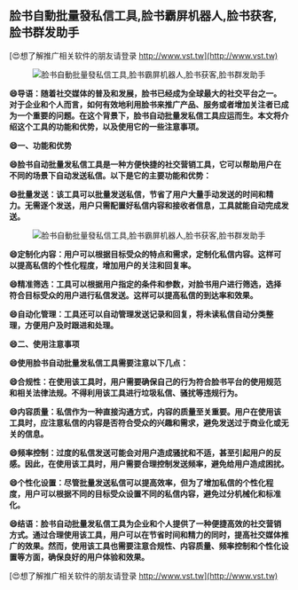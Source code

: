 ## **脸书自動批量發私信工具,脸书霸屏机器人,脸书获客,脸书群发助手**

[😍想了解推广相关软件的朋友请登录 http://www.vst.tw](http://www.vst.tw)

 <center><img src="https://vst.tw/MP4/tuiguang/png/7.png" alt="脸书自動批量發私信工具,脸书霸屏机器人,脸书获客,脸书群发助手"></center>

**😄导语：随着社交媒体的普及和发展，脸书已经成为全球最大的社交平台之一。对于企业和个人而言，如何有效地利用脸书来推广产品、服务或者增加关注者已成为一个重要的问题。在这个背景下，脸书自动批量发私信工具应运而生。本文将介绍这个工具的功能和优势，以及使用它的一些注意事项。**

**😄一、功能和优势**

**😄脸书自动批量发私信工具是一种方便快捷的社交营销工具，它可以帮助用户在不同的场景下自动发送私信。以下是它的主要功能和优势：**

**😄批量发送：该工具可以批量发送私信，节省了用户大量手动发送的时间和精力。无需逐个发送，用户只需配置好私信内容和接收者信息，工具就能自动完成发送。**

 <center><img src="https://vst.tw/MP4/tuiguang/png/1.png" alt="脸书自動批量發私信工具,脸书霸屏机器人,脸书获客,脸书群发助手"></center>

**😄定制化内容：用户可以根据目标受众的特点和需求，定制化私信内容。这样可以提高私信的个性化程度，增加用户的关注和回复率。**

**😄精准筛选：工具可以根据用户指定的条件和参数，对脸书用户进行筛选，选择符合目标受众的用户进行私信发送。这样可以提高私信的到达率和效果。**

**😄自动化管理：工具还可以自动管理发送记录和回复，将未读私信自动分类整理，方便用户及时跟进和处理。**

**😄二、使用注意事项**

**😄使用脸书自动批量发私信工具需要注意以下几点：**

**😄合规性：在使用该工具时，用户需要确保自己的行为符合脸书平台的使用规范和相关法律法规。不得利用该工具进行垃圾私信、骚扰等违规行为。**

**😄内容质量：私信作为一种直接沟通方式，内容的质量至关重要。用户在使用该工具时，应注意私信的内容是否符合受众的兴趣和需求，避免发送过于商业化或无关的信息。**

**😄频率控制：过度的私信发送可能会对用户造成骚扰和不适，甚至引起用户的反感。因此，在使用该工具时，用户需要合理控制发送频率，避免给用户造成困扰。**

**😄个性化设置：尽管批量发送私信可以提高效率，但为了增加私信的个性化程度，用户可以根据不同的目标受众设置不同的私信内容，避免过分机械化和标准化。**

**😄结语：脸书自动批量发私信工具为企业和个人提供了一种便捷高效的社交营销方式。通过合理使用该工具，用户可以在节省时间和精力的同时，提高社交媒体推广的效果。然而，使用该工具也需要注意合规性、内容质量、频率控制和个性化设置等方面，确保良好的用户体验和效果。**

[😍想了解推广相关软件的朋友请登录 http://www.vst.tw](http://www.vst.tw)




